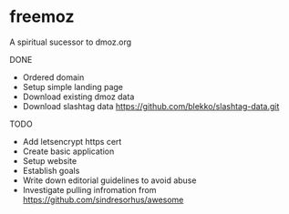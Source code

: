 # freemoz
A spiritual sucessor to dmoz.org


DONE
- Ordered domain
- Setup simple landing page
- Download existing dmoz data
- Download slashtag data https://github.com/blekko/slashtag-data.git

TODO
- Add letsencrypt https cert
- Create basic application
- Setup website
- Establish goals
- Write down editorial guidelines to avoid abuse
- Investigate pulling infromation from https://github.com/sindresorhus/awesome
